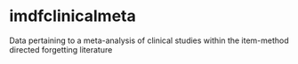 # imdfclinicalmeta
Data pertaining to a meta-analysis of clinical studies within the item-method directed forgetting literature
